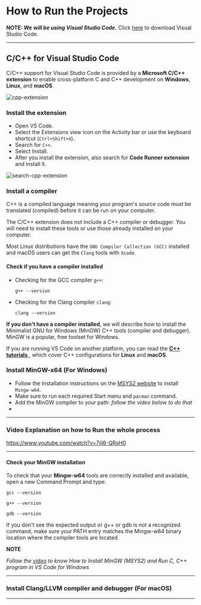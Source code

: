 # How to Run the Projects

**NOTE: <i>We will be using Visual Studio Code.</i>** Click <a href="https://code.visualstudio.com/download" target="_blank"> here</a> to download Visual Studio Code.
<hr>

## C/C++ for Visual Studio Code

C/C++ support for Visual Studio Code is provided by a **Microsoft C/C++ extension** to enable cross-platform C and C++ development on **Windows**, **Linux**, and **macOS**.


![cpp-extension](https://user-images.githubusercontent.com/79866006/232723908-2a3a544c-d8e3-411e-a4e6-a7641849a790.png)



### Install the extension

- Open VS Code. 
- Select the Extensions view icon on the Activity bar or use the keyboard shortcut (`Ctrl+Shift+X`). 
- Search for `C++`. 
- Select Install.
- After you install the extension, also search for **Code Runner extension** and install it.


![search-cpp-extension](https://user-images.githubusercontent.com/79866006/232750710-ab0fee4a-5b41-444a-ab63-273b303c2676.png)




### Install a compiler

C++ is a compiled language meaning your program's source code must be translated (compiled) before it can be run on your computer.

The C/C++ extension does not include a C++ compiler or debugger. You will need to install these tools or use those already installed on your computer.

Most Linux distributions have the `GNU Compiler Collection (GCC)` installed and macOS users can get the `Clang` tools with `Xcode`.

#### Check if you have a compiler installed

- Checking for the GCC compiler `g++`:

    `g++ --version`

- Checking for the Clang compiler `clang`:

    `clang --version`


**If you don't have a compiler installed**, we will describe how to install the Minimalist GNU for Windows (MinGW) C++ tools (compiler and debugger). MinGW is a popular, free toolset for Windows. 

If you are running VS Code on another platform, you can read the <a href="#install-vlang/LLVM-compiler-and-debugger-(For-macOS)"> **C++ tutorials** </a>, which cover C++ configurations for **Linux** and **macOS**.


### Install MinGW-x64 (For Windows)

- Follow the Installation instructions on the <a href="https://www.msys2.org/" target="_blank"> MSYS2 website</a> to install `Mingw-w64`.
- Make sure to run each required Start menu and `pacman` command.
- Add the MinGW compiler to your path: <i>follow the video below to do that</i>
- 
<hr>

### Video Explanation on how to Run the whole process

https://www.youtube.com/watch?v=7jil6-QRsH0

<hr>


#### Check your MinGW installation

To check that your **Mingw-w64** tools are correctly installed and available, open a new Command Prompt and type:

`gcc --version`

`g++ --version`

`gdb --version`

If you don't see the expected output or g++ or gdb is not a recognized command, make sure your PATH entry matches the Mingw-w64 binary location where the compiler tools are located.

**NOTE**

<i>Follow the <a href="#video-explanation-on-how-to-run-the-whole-process">video</a> to know How to Install MinGW (MSYS2) and Run C, C++ program in VS Code for Windows</i>


<hr>

### Install Clang/LLVM compiler and debugger (For macOS)

<hr>







